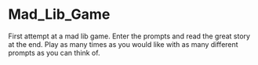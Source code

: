 # Mad_Lib_Game

First attempt at a mad lib game. Enter the prompts and read the great story at the end. Play as many times as you would like with as many different prompts as you can think of.
